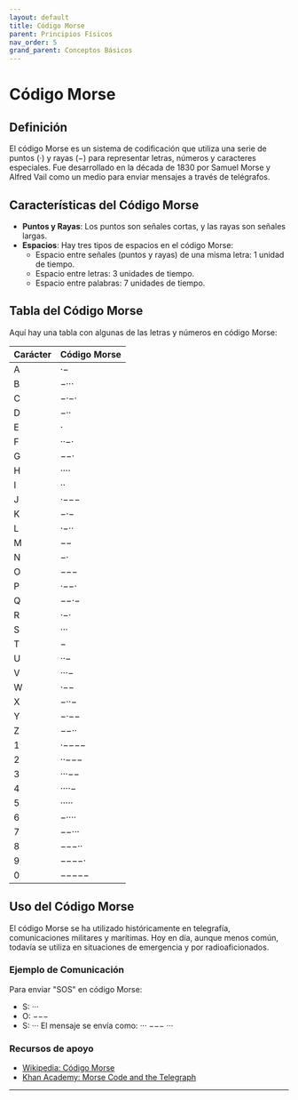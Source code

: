```yaml
---
layout: default
title: Código Morse
parent: Principios Físicos
nav_order: 5
grand_parent: Conceptos Básicos
---
```


# Código Morse

## Definición
El código Morse es un sistema de codificación que utiliza una serie de puntos (·) y rayas (−) para representar letras, números y caracteres especiales. Fue desarrollado en la década de 1830 por Samuel Morse y Alfred Vail como un medio para enviar mensajes a través de telégrafos.

## Características del Código Morse
- **Puntos y Rayas**: Los puntos son señales cortas, y las rayas son señales largas.
- **Espacios**: Hay tres tipos de espacios en el código Morse:
  - Espacio entre señales (puntos y rayas) de una misma letra: 1 unidad de tiempo.
  - Espacio entre letras: 3 unidades de tiempo.
  - Espacio entre palabras: 7 unidades de tiempo.

## Tabla del Código Morse
Aquí hay una tabla con algunas de las letras y números en código Morse:

| Carácter | Código Morse |
|----------|---------------|
| A        | ·−            |
| B        | −···          |
| C        | −·−·          |
| D        | −··           |
| E        | ·             |
| F        | ··−·          |
| G        | −−·           |
| H        | ····          |
| I        | ··            |
| J        | ·−−−          |
| K        | −·−           |
| L        | ·−··          |
| M        | −−            |
| N        | −·            |
| O        | −−−           |
| P        | ·−−·          |
| Q        | −−·−          |
| R        | ·−·           |
| S        | ···           |
| T        | −             |
| U        | ··−           |
| V        | ···−          |
| W        | ·−−           |
| X        | −··−          |
| Y        | −·−−          |
| Z        | −−··          |
| 1        | ·−−−−         |
| 2        | ··−−−         |
| 3        | ···−−         |
| 4        | ····−         |
| 5        | ·····         |
| 6        | −····         |
| 7        | −−···         |
| 8        | −−−··         |
| 9        | −−−−·         |
| 0        | −−−−−         |

## Uso del Código Morse
El código Morse se ha utilizado históricamente en telegrafía, comunicaciones militares y marítimas. Hoy en día, aunque menos común, todavía se utiliza en situaciones de emergencia y por radioaficionados.

### Ejemplo de Comunicación
Para enviar "SOS" en código Morse:
- S: ···
- O: −−−
- S: ···
El mensaje se envía como: ··· −−− ···

### Recursos de apoyo
- [Wikipedia: Código Morse](https://es.wikipedia.org/wiki/C%C3%B3digo_Morse)
- [Khan Academy: Morse Code and the Telegraph](https://www.khanacademy.org/humanities/us-history/industrial-revolution/a/morse-code-and-the-telegraph)

---
